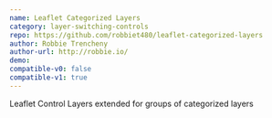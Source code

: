 ```yaml
---
name: Leaflet Categorized Layers
category: layer-switching-controls
repo: https://github.com/robbiet480/leaflet-categorized-layers
author: Robbie Trencheny
author-url: http://robbie.io/
demo: 
compatible-v0: false
compatible-v1: true
---
```


Leaflet Control Layers extended for groups of categorized layers
